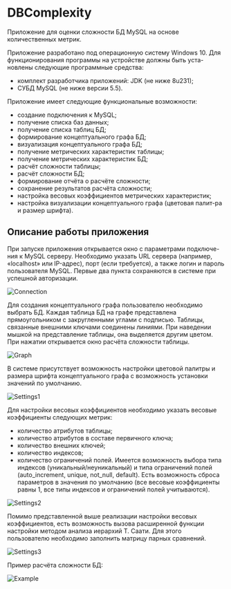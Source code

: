 # DBComplexity
Приложение для оценки сложности БД MySQL на основе количественных метрик.

Приложение разработано под операционную систему Windows 10.
Для функционирования программы на устройстве должны быть уста-новлены следующие программные средства:
- комплект разработчика приложений: JDK (не ниже 8u231);
- СУБД MySQL (не ниже версии 5.5).

Приложение имеет следующие функциональные возможности:
- создание подключения к MySQL;
- получение списка баз данных;
- получение списка таблиц БД;
- формирование концептуального графа БД;
- визуализация концептуального графа БД;
- получение метрических характеристик таблицы;
- получение метрических характеристик БД;
- расчёт сложности таблицы;
- расчёт сложности БД;
- формирование отчёта о расчёте сложности;
- сохранение результатов расчёта сложности;
- настройка весовых коэффициентов метрических характеристик;
- настройка визуализации концептуального графа (цветовая палит-ра и размер шрифта).

## Описание работы приложения
При запуске приложения открывается окно с параметрами подключе-ния к MySQL серверу. Необходимо указать URL сервера (например, «localhost» или IP-адрес), порт (если требуется), а также логин и пароль пользователя MySQL. Первые два пункта сохраняются в системе при успешной авторизации.

![Connection](Screenshots/Connection.png "Connection")

Для создания концептуального графа пользователю необходимо выбрать БД. Каждая таблица БД на графе представлена прямоугольником с закругленными углами с подписью. Таблицы, связанные внешними ключами соединены линиями. При наведении мышкой на представление таблицы, она выделяется другим цветом. При нажатии открывается окно расчёта сложности таблицы.

![Graph](Screenshots/Graph.png "Graph")

В системе присутствует возможность настройки цветовой палитры и размера шрифта концептуального графа с возможность установки значений по умолчанию.

![Settings1](Screenshots/Settings1.png "Settings1")

Для настройки весовых коэффициентов необходимо указать весовые коэффициенты следующих метрик:
- количество атрибутов таблицы;
- количество атрибутов в составе первичного ключа;
- количество внешних ключей;
- количество индексов;
- количество ограничений полей.
Имеется возможность выбора типа индексов (уникальный/неуникальный) и типа ограничений полей (auto_increment, unique, not_null, default). Есть возможность сброса параметров в значения по умолчанию (все весовые коэффициенты равны 1, все типы индексов и ограничений полей учитываются).

![Settings2](Screenshots/Settings2.png "Settings2")

Помимо представленной выше реализации настройки весовых коэффициентов, есть возможность вызова расширенной функции настройки методом анализа иерархий Т. Саати. Для этого пользователю необходимо заполнить матрицу парных сравнений.

![Settings3](Screenshots/Settings3.png "Settings3")

Пример расчёта сложности БД:

![Example](Screenshots/Example.png "Example")

